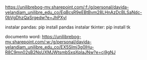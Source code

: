 https://unilibrebog-my.sharepoint.com/:f:/g/personal/davida-velandiam_unilibre_edu_co/EqBcsR9eEBtBvm28LHnAzDcBLSaNdc-0bVgDhzQaSrgedw?e=JhPXyl

instalar pandas: pip install pandas
instalar tkinter: pip install tk

documento word:
https://unilibrebog-my.sharepoint.com/:w:/g/personal/davida-velandiam_unilibre_edu_co/EX5SImj3g0lHu-R8C9mn02sB2NsUXMJWtsmbSxqXplaJNw?e=cj9gNJ
